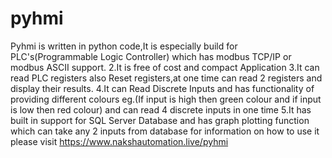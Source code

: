 # pyhmi
Pyhmi is written in python code,It is especially build for PLC's(Programmable Logic Controller) which has modbus TCP/IP or modbus ASCII support.  2.It is free of cost and compact Application  3.It can read PLC registers also Reset registers,at one time can read 2 registers and display their results.  4.It can Read Discrete Inputs and has functionality of providing different colours eg.(If input is high then green colour and if input is low then red colour) and can read 4 discrete inputs in one time  5.It has built in support for SQL Server Database and has graph plotting function which can take any 2 inputs from database
for information on how to use it please visit https://www.nakshautomation.live/pyhmi
